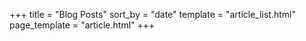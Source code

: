 +++
title = "Blog Posts"
sort_by = "date"
template = "article_list.html"
page_template = "article.html"
+++